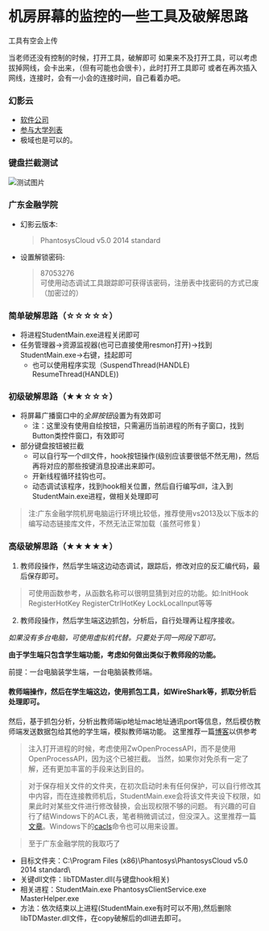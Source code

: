 机房屏幕的监控的一些工具及破解思路
===================
工具有空会上传


当老师还没有控制的时候，打开工具，破解即可
如果来不及打开工具，可以考虑拔掉网线，会卡出来，（但有可能也会很卡），此时打开工具即可
或者在再次插入网线，连接时，会有一小会的连接时间，自己看着办吧。


### 幻影云
-  [软件公司](http://www.phantosys.net/)
-  [参与大学列表](http://www.phantosys.net/hyy/cgal_jy.html)
- 极域也是可以的。
### 键盘拦截测试
![测试图片](https://github.com/dcLunatic/Tool/blob/master/computeRoom/keyboardTest.png)

### 广东金融学院
- 幻影云版本:
  > PhantosysCloud v5.0 2014 standard
- 设置解锁密码:
  > 87053276  
  可使用动态调试工具跟踪即可获得该密码，注册表中找密码的方式已废（加密过的）
  
  
### 简单破解思路（☆☆☆☆☆）
- 将进程StudentMain.exe进程关闭即可
- 任务管理器->资源监视器(也可已直接使用resmon打开)->找到StudentMain.exe->右键，挂起即可
    - 也可以使用程序实现（SuspendThread(HANDLE) ResumeThread(HANDLE))


### 初级破解思路（★★☆☆☆）
- 将屏幕广播窗口中的*全屏按钮*设置为有效即可
    - 注：这里没有使用自绘按钮，只需遍历当前进程的所有子窗口，找到Button类控件窗口，有效即可
- 部分键盘按钮被拦截
    - 可以自行写一个dll文件，hook按钮操作(级别应该要很低不然无用)，然后再将对应的那些按键消息投递出来即可。    
    - 开新线程循环挂钩也可。    
    - 动态调试该程序，找到hook相关位置，然后自行编写dll，注入到StudentMain.exe进程，做相关处理即可   
> 注:广东金融学院机房电脑运行环境比较低，推荐使用vs2013及以下版本的编写动态链接库文件，不然无法正常加载（虽然可修复）
    
### 高级破解思路（★★★★★）
1. 教师段操作，然后学生端这边动态调试，跟踪后，修改对应的反汇编代码，最后保存即可。

> 可使用函数参考，从函数名称可以很明显猜到对应的功能。如:InitHook RegisterHotKey RegisterCtrlHotKey LockLocalInput等等

2. 教师段操作，然后学生端这边抓包，分析后，自行处理再让程序接收。

*如果没有多台电脑，可使用虚拟机代替。只要处于同一网段下即可。*

**由于学生端只包含学生端功能，考虑如何做出类似于教师段的功能。**

前提：一台电脑装学生端，一台电脑装教师端。
#### 教师端操作，然后在学生端这边，使用抓包工具，如WireShark等，抓取分析后处理即可。
然后，基于抓包分析，分析出教师端ip地址mac地址通讯port等信息，然后模仿教师端发送数据包给其他的学生端，模拟教师端功能。
这里推荐一篇[博客](http://blog.csdn.net/envon123/article/details/9245831)以供参考


> 注入打开进程的时候，考虑使用ZwOpenProcessAPI，而不是使用OpenProcessAPI，因为这个已被拦截。
当然，如果你对免杀有一定了解，还有更加丰富的手段来达到目的。

> 对于保存相关文件的文件夹，在初次启动时未有任何保护，可以自行修改其中内容，而在连接教师机后，StudentMain.exe会将该文件夹设下权限，如果此时对某些文件进行修改替换，会出现权限不够的问题。 有兴趣的可自行了结Windows下的ACL表，笔者稍微调试过，但没深入。这里推荐一篇[文章](http://blog.csdn.net/lazyclough/article/details/6841828)。Windows下的[cacls](https://docs.microsoft.com/en-us/previous-versions/windows/it-pro/windows-server-2012-R2-and-2012/cc732245(v=ws.11))命令也可以用来设置。

> 至于广东金融学院的我取巧了
- 目标文件夹：C:\Program Files (x86)\Phantosys\PhantosysCloud v5.0 2014 standard\
- 关键dll文件：libTDMaster.dll(与键盘hook相关)
- 相关进程：StudentMain.exe PhantosysClientService.exe MasterHelper.exe
- 方法：依次结束以上进程(StudentMain.exe有时可以不用),然后删除libTDMaster.dll文件，在copy破解后的dll进去即可。


